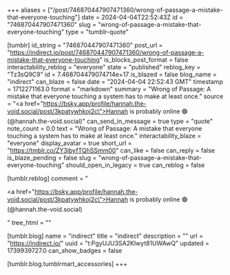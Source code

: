 +++
aliases = ["/post/746870447907471360/wrong-of-passage-a-mistake-that-everyone-touching"]
date = 2024-04-04T22:52:43Z
id = "746870447907471360"
slug = "wrong-of-passage-a-mistake-that-everyone-touching"
type = "tumblr-quote"

[tumblr]
id_string = "746870447907471360"
post_url = "https://indirect.io/post/746870447907471360/wrong-of-passage-a-mistake-that-everyone-touching"
is_blocks_post_format = false
interactability_reblog = "everyone"
state = "published"
reblog_key = "Tz3sQ9C9"
id = 7.468704479074714e+17
is_blazed = false
blog_name = "indirect"
can_blaze = false
date = "2024-04-04 22:52:43 GMT"
timestamp = 1712271163.0
format = "markdown"
summary = "Wrong of Passage: A mistake that everyone touching a system has to make at least once."
source = "<a href=\"https://bsky.app/profile/hannah.the-void.social/post/3kpatywhkoj2c\">Hannah is probably online 🟢 (@hannah.the-void.social)</a>"
can_send_in_message = true
type = "quote"
note_count = 0.0
text = "Wrong of Passage: A mistake that everyone touching a system has to make at least once."
interactability_blaze = "everyone"
display_avatar = true
short_url = "https://tmblr.co/ZY3jbyfTQhSSmm00"
can_like = false
can_reply = false
is_blaze_pending = false
slug = "wrong-of-passage-a-mistake-that-everyone-touching"
should_open_in_legacy = true
can_reblog = false

[tumblr.reblog]
comment = "<p><a href=\"https://bsky.app/profile/hannah.the-void.social/post/3kpatywhkoj2c\">Hannah is probably online 🟢 (@hannah.the-void.social)</a></p>"
tree_html = ""

[tumblr.blog]
name = "indirect"
title = "indirect"
description = ""
url = "https://indirect.io/"
uuid = "t:PgyUJU3SA2Klwyt81UWAwQ"
updated = 1739939727.0
can_show_badges = false

[tumblr.blog.tumblrmart_accessories]
+++
